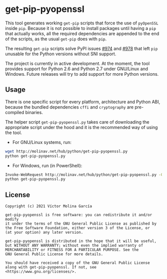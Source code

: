 # get-pip-pyopenssl

This tool generates working `get-pip` scripts that force the use of
`pyOpenSSL` inside `pip`. Because it is not possible to install packages
until having a `pip` that actually works, all the required dependencies
are appended to the end of the scripts, as the usual `get-pip` does with
`pip`.

The resulting `get-pip` scripts solve PyPI issues
[#974](https://github.com/pypa/pypi-support/issues/974) and
[#978](https://github.com/pypa/pypi-support/issues/978) that left `pip`
unusable for the Python versions without SNI support.

The project is currently in active development. At the moment, the tool
provides support for Python 2.6 and Python 2.7 under GNU/Linux and
Windows. Future releases will try to add support for more Python
versions.

## Usage

There is one specific script for every platform, architecture and Python
ABI, because the bundled dependencies `cffi` and `cryptography` are
pre-compiled binaries.

The helper script `get-pip-pyopenssl.py` takes care of downloading the
appropriate script under the hood and it is the recommended way of using
the tool.

* For GNU/Linux systems, run:
```sh
wget http://molinav.net/hub/python/get-pip-pyopenssl.py
python get-pip-pyopenssl.py
```

* For Windows, run (in PowerShell):
```sh
Invoke-WebRequest http://molinav.net/hub/python/get-pip-pyopenssl.py -OutFile get-pip-pyopenssl.py
python get-pip-pyopenssl.py
```

## License

```
Copyright (c) 2021 Víctor Molina García

get-pip-pyopenssl is free software: you can redistribute it and/or modify
it under the terms of the GNU General Public License as published by
the Free Software Foundation, either version 3 of the License, or
(at your option) any later version.

get-pip-pyopenssl is distributed in the hope that it will be useful,
but WITHOUT ANY WARRANTY; without even the implied warranty of
MERCHANTABILITY or FITNESS FOR A PARTICULAR PURPOSE. See the
GNU General Public License for more details.

You should have received a copy of the GNU General Public License
along with get-pip-pyopenssl. If not, see <https://www.gnu.org/licenses/>.
```
